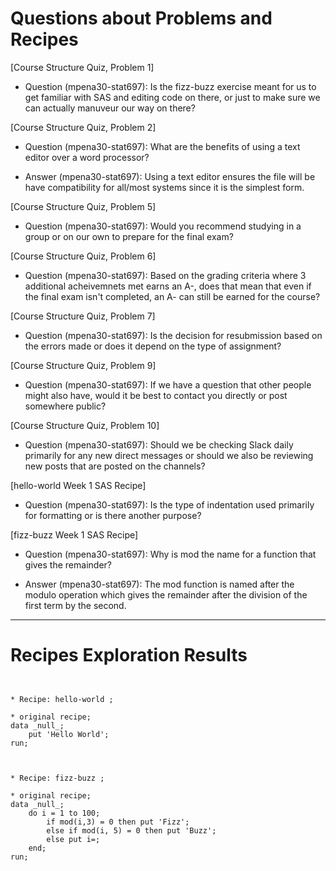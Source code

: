 
# Questions about Problems and Recipes



[Course Structure Quiz, Problem 1]
* Question (mpena30-stat697): Is the fizz-buzz exercise meant for us to get familiar with SAS and editing code on there, or just to make sure we can actually manuveur our way on there?



[Course Structure Quiz, Problem 2]
* Question (mpena30-stat697): What are the benefits of using a text editor over a word processor?
- Answer (mpena30-stat697): Using a text editor ensures the file will be have compatibility for all/most systems since it is the simplest form.



[Course Structure Quiz, Problem 5]
* Question (mpena30-stat697): Would you recommend studying in a group or on our own to prepare for the final exam?



[Course Structure Quiz, Problem 6]
* Question (mpena30-stat697): Based on the grading criteria where 3 additional acheivemnets met earns an A-, does that mean that even if the final exam isn't completed, an A- can still be earned for the course?



[Course Structure Quiz, Problem 7]
* Question (mpena30-stat697): Is the decision for resubmission based on the errors made or does it depend on the type of assignment?



[Course Structure Quiz, Problem 9]
* Question (mpena30-stat697): If we have a question that other people might also have, would it be best to contact you directly or post somewhere public?



[Course Structure Quiz, Problem 10]
* Question (mpena30-stat697): Should we be checking Slack daily primarily for any new direct messages or should we also be reviewing new posts that are posted on the channels?



[hello-world Week 1 SAS Recipe]
* Question (mpena30-stat697): Is the type of indentation used primarily for formatting or is there another purpose?



[fizz-buzz Week 1 SAS Recipe]
* Question (mpena30-stat697): Why is mod the name for a function that gives the remainder?
- Answer (mpena30-stat697): The mod function is named after the modulo operation which gives the remainder after the division of the first term by the second.




***



# Recipes Exploration Results



```


* Recipe: hello-world ;

* original recipe;
data _null_;
	put 'Hello World';
run;



* Recipe: fizz-buzz ;

* original recipe;
data _null_;
	do i = 1 to 100;
		if mod(i,3) = 0 then put 'Fizz';
		else if mod(i, 5) = 0 then put 'Buzz';
		else put i=;
	end;
run;



```

